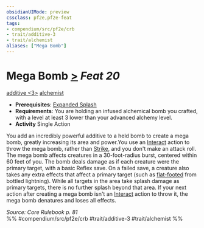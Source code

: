 ```yaml
---
obsidianUIMode: preview
cssclass: pf2e,pf2e-feat
tags:
- compendium/src/pf2e/crb
- trait/additive-3
- trait/alchemist
aliases: ["Mega Bomb"]
---
```

# Mega Bomb  [>](/rules/core-rulebook/chapter-9-playing-the-game.md#Actions "Single Action") *Feat 20*  
[additive <3>](/rules/traits/additive.md)  [alchemist](/rules/traits/alchemist.md)  

- **Prerequisites**: [Expanded Splash](/compendium/feats/expanded-splash.md)
- **Requirements**: You are holding an infused alchemical bomb you crafted, with a level at least 3 lower than your advanced alchemy level.
- **Activity** Single Action

You add an incredibly powerful additive to a held bomb to create a mega bomb, greatly increasing its area and power.You use an [Interact](/rules/actions/interact.md) action to throw the mega bomb, rather than [Strike](/rules/actions/strike.md), and you don't make an attack roll. The mega bomb affects creatures in a 30-foot-radius burst, centered within 60 feet of you. The bomb deals damage as if each creature were the primary target, with a basic Reflex save. On a failed save, a creature also takes any extra effects that affect a primary target (such as [flat-footed](/rules/conditions.md#Flat-footed) from bottled lightning). While all targets in the area take splash damage as primary targets, there is no further splash beyond that area. If your next action after creating a mega bomb isn't an [Interact](/rules/actions/interact.md) action to throw it, the mega bomb denatures and loses all effects.

*Source: Core Rulebook p. 81*  
%% #compendium/src/pf2e/crb #trait/additive-3 #trait/alchemist %%
